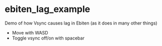 # ebiten_lag_example

Demo of how Vsync causes lag in Ebiten (as it does in many other things)

* Move with WASD
* Toggle vsync off/on with spacebar
